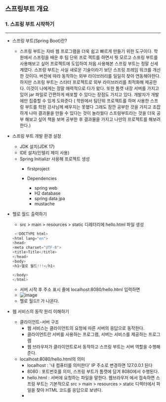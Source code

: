 ## 스프링부트 개요

### 1. 스프링 부트 시작하기

---

* 스프링 부트(Spring Boot)란?

  * 스프링 부트는 자바 웹 프로그램을 더욱 쉽고 빠르게 만들기 위한 도구이다. 학원에서 스프링을 배운 후 팀 단위 프로 젝트를 하면서 뭣 모르고 스프링 부트를 사용해보고 싶어 프로젝트에 도입하여 처음 사용해본 스프링 부트는 정말 신세계였다.
    스프링 부트는 사실 새로운 기술이라기 보단 스프링 프레임 워크를 개선한 것이다.  버전에 따라 동작하는 외부 라이브러리를 일일히 찾아 연동해야한다. 하지만 스프링 부트는 스타터 프로젝트로 외부 라이브러리를 최적화해 제공한다. 이것이 나에게는 정말
    매력적으로 다가 왔다. 또한 톰캣 내장 서버를 가지고 있어 jar 파일로 간편하게 배포할 수 있다는 장점도 가지고 있다. 개발자가 개발에만 집중할 수 있게 도와준다 ( 학원에서 팀단위 프로젝트를 하며 사용한 스프링 부트를  학원 강사님께 배우지는 못했다 그래도 잠깐 공부한 것을 가지고
    조잡하게 나마 결과물을 만들 수 있다는 것이 놀라웠다 스프링부트라는 것을 더욱 공부 해보고 싶어 책을 보며 공부한 후 결과물을 가지고 나만의 프로젝트를 해보려 한다.)
* 스프링 부트 개발 환경 설정

  * JDK 설치(JDK 17)
  * IDE 설치(인텔리 제이 사용)
  * Spring Initializr 사용해 프로젝트 생성
    * firstproject
    * Dependencies
    
      * spring web
      * H2 database
      * spring data jpa
      * mustache
* 헬로 월드 출력하기

    * src > main > resources > static 디레터리에 hello.html 파일 생성
     ```java
      <!DOCTYPE html>
     <html lang="en">
    <head>
    <meta charset="UTF-8">
    <title>Title</title>
   </head>
   <body>
   <h1>헬로 월드!!!</h1>

   </body>
    </html>
    ```
  * 서버 시작 후 주소 표시 줄에 localhost:8080/hello.html 입력하면
  * ![image](https://github.com/user-attachments/assets/4e3173a7-2111-4a08-89ac-250c01a1c9ce)
  * 헬로 월드!! 가 나온다.

* 웹 서비스의 동작 원리 이해하기

  * 클라이언트-서버 구조
     * 웹 서비스는 클라이언트의 요청에 따른 서버의 응답으로 동작한다.
     * 클라이언트란 서버를 사용하는 프로그램, 서버는 서비스를 제공하는 프로그램
     * 웹 브라우저가 클라이언트로서 동작하고 스프링 부트는 서버 역할을 수행해준다.
  * localhost:8080/hello.html의 의미
     * localhost : '내 컴퓨터를 의미한다' IP 주소로 변경하면 127.0.0.1 된다
     * 8080 : 포트번호를 의미, 스프링 부트가 톰캣에 담겨 8080에서 수행된다.
     * hello.html : 서버에 요청하는 파일을 말한다. 웹브라우저 에서 접속하면 스프링 부트는 기본적으로 src > main > resources > static 디렉터에서 파일을 찾아 HTML 코드를 응답으로 보낸다.
     * 

